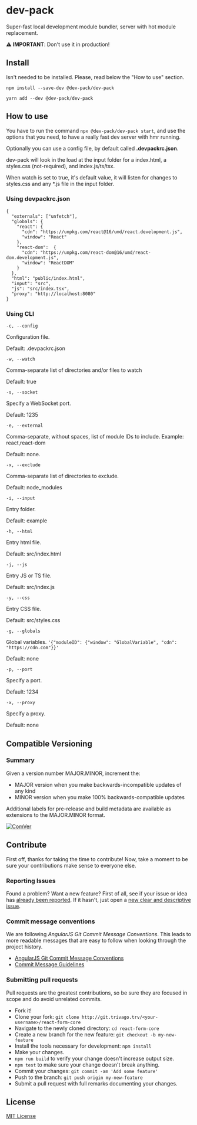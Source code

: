 # dev-pack

Super-fast local development module bundler, server with hot module replacement.

⚠️ **IMPORTANT**: Don't use it in production!

## Install

Isn't needed to be installed. Please, read below the "How to use" section.

`npm install --save-dev @dev-pack/dev-pack`

`yarn add --dev @dev-pack/dev-pack`

## How to use

You have to run the command `npx @dev-pack/dev-pack start`, and use the options that you need, to have a really fast dev server with hmr running.

Optionally you can use a config file, by default called **.devpackrc.json**.

dev-pack will look in the load at the input folder for a index.html, a styles.css (not-required), and index.js/ts/tsx.

When watch is set to true, it's default value, it will listen for changes to styles.css and any *.js file in the input folder.

### Using devpackrc.json

```
{
  "externals": ["unfetch"],
  "globals": {
    "react": {
      "cdn": "https://unpkg.com/react@16/umd/react.development.js",
      "window": "React"
    },
    "react-dom":  {
      "cdn": "https://unpkg.com/react-dom@16/umd/react-dom.development.js",
      "window": "ReactDOM"
    }
  },
  "html": "public/index.html",
  "input": "src",
  "js": "src/index.tsx",
  "proxy": "http://localhost:8080"
}
```

### Using CLI

`-c, --config`

Configuration file.

Default: .devpackrc.json

`-w, --watch`

Comma-separate list of directories and/or files to watch

Default: true

`-s, --socket`

Specify a WebSocket port.

Default: 1235

`-e, --external`

Comma-separate, without spaces, list of module IDs to include. Example: react,react-dom
 
Default: none.

`-x, --exclude`

Comma-separate list of directories to exclude. 

Default: node_modules

`-i, --input`

Entry folder.

Default: example

`-h, --html`

Entry html file.

Default: src/index.html

`-j, --js`

Entry JS or TS file.

Default: src/index.js

`-y, --css`

Entry CSS file.

Default: src/styles.css

`-g, --globals`

Global variables. `'{"moduleID": {"window": "GlobalVariable", "cdn": "https://cdn.com"}}'`

Default: none

`-p, --port`

Specify a port.

Default: 1234

`-x, --proxy`

Specify a proxy.

Default: none

## Compatible Versioning

### Summary

Given a version number MAJOR.MINOR, increment the:

- MAJOR version when you make backwards-incompatible updates of any kind
- MINOR version when you make 100% backwards-compatible updates

Additional labels for pre-release and build metadata are available as extensions to the MAJOR.MINOR format.

[![ComVer](https://img.shields.io/badge/ComVer-compliant-brightgreen.svg)](https://github.com/staltz/comver)

## Contribute

First off, thanks for taking the time to contribute!
Now, take a moment to be sure your contributions make sense to everyone else.

### Reporting Issues

Found a problem? Want a new feature? First of all, see if your issue or idea has [already been reported](../../issues).
If it hasn't, just open a [new clear and descriptive issue](../../issues/new).

### Commit message conventions

We are following *AngularJS Git Commit Message Conventions*. This leads to more readable messages that are easy to follow when looking through the project history.

- [AngularJS Git Commit Message Conventions](https://docs.google.com/document/d/1QrDFcIiPjSLDn3EL15IJygNPiHORgU1_OOAqWjiDU5Y/edit#heading=h.uyo6cb12dt6w)
- [Commit Message Guidelines](https://github.com/angular/angular/blob/master/CONTRIBUTING.md#commit)

### Submitting pull requests

Pull requests are the greatest contributions, so be sure they are focused in scope and do avoid unrelated commits.

-   Fork it!
-   Clone your fork: `git clone http://git.trivago.trv/<your-username>/react-form-core`
-   Navigate to the newly cloned directory: `cd react-form-core`
-   Create a new branch for the new feature: `git checkout -b my-new-feature`
-   Install the tools necessary for development: `npm install`
-   Make your changes.
-   `npm run build` to verify your change doesn't increase output size.
-   `npm test` to make sure your change doesn't break anything.
-   Commit your changes: `git commit -am 'Add some feature'`
-   Push to the branch: `git push origin my-new-feature`
-   Submit a pull request with full remarks documenting your changes.

## License

[MIT License](https://github.com/gc-victor/dev-pack/blob/master/LICENSE.md)